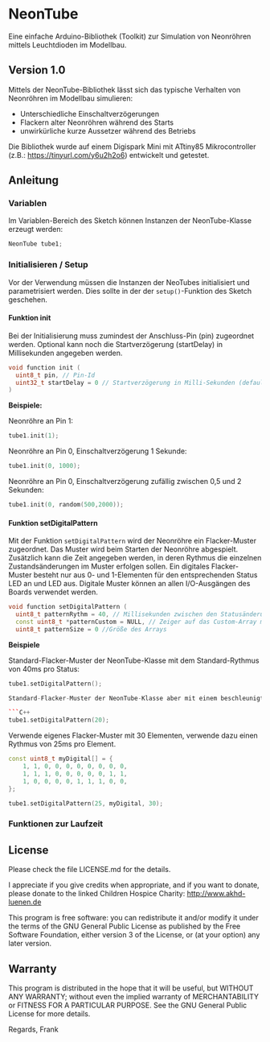 # NeonTube
Eine einfache Arduino-Bibliothek (Toolkit) zur Simulation von Neonröhren mittels Leuchtdioden im Modellbau.

## Version 1.0

Mittels der NeonTube-Bibliothek lässt sich das typische Verhalten von Neonröhren im Modellbau simulieren:
- Unterschiedliche Einschaltverzögerungen
- Flackern alter Neonröhren während des Starts
- unwirkürliche kurze Aussetzer während des Betriebs

Die Bibliothek wurde auf einem Digispark Mini mit ATtiny85 Mikrocontroller (z.B.: https://tinyurl.com/y6u2h2o6) 
entwickelt und getestet.

## Anleitung

### Variablen

Im Variablen-Bereich des Sketch können Instanzen der NeonTube-Klasse erzeugt werden:

```C++
NeonTube tube1;
```

### Initialisieren / Setup

Vor der Verwendung müssen die Instanzen der NeoTubes initialisiert und parametrisiert werden. Dies sollte in der der `setup()`-Funktion des Sketch geschehen. 

#### Funktion init

Bei der Initialisierung muss zumindest der Anschluss-Pin (pin) zugeordnet werden. Optional kann noch die 
Startverzögerung (startDelay) in Millisekunden angegeben werden.

```C++
void function init (
  uint8_t pin, // Pin-Id
  uint32_t startDelay = 0 // Startverzögerung in Milli-Sekunden (default = 0)
)
```

**Beispiele:**

Neonröhre an Pin 1:

```C++
tube1.init(1);
```

Neonröhre an Pin 0, Einschaltverzögerung 1 Sekunde:

```C++
tube1.init(0, 1000);
```

Neonröhre an Pin 0, Einschaltverzögerung zufällig zwischen 0,5 und 2 Sekunden:

```C++
tube1.init(0, random(500,2000));
```

#### Funktion setDigitalPattern

Mit der Funktion ```setDigitalPattern``` wird der Neonröhre ein Flacker-Muster zugeordnet. Das Muster wird beim Starten
der Neonröhre abgespielt. Zusätzlich kann die Zeit angegeben werden, in deren Rythmus die einzelnen Zustandsänderungen im Muster erfolgen sollen. Ein digitales Flacker-Muster besteht nur aus 0- und 1-Elementen für den entsprechenden Status LED an und LED aus. Digitale Muster können an allen I/O-Ausgängen des Boards verwendet werden.

```C++
void function setDigitalPattern (
  uint8_t patternRythm = 40, // Millisekunden zwischen den Statusänderungen in ms. (40 ms entsprechen 25 Hz).
  const uint8_t *patternCustom = NULL, // Zeiger auf das Custom-Array mit dem Flacker-Muster
  uint8_t patternSize = 0 //Größe des Arrays
```
**Beispiele**

Standard-Flacker-Muster der NeonTube-Klasse mit dem Standard-Rythmus von 40ms pro Status: 

```C++
tube1.setDigitalPattern();

Standard-Flacker-Muster der NeonTube-Klasse aber mit einem beschleunigten Rythmus von 20ms pro Status (entspricht 50Hz.). 

```C++
tube1.setDigitalPattern(20);
```

Verwende eigenes Flacker-Muster mit 30 Elementen, verwende dazu einen Rythmus von 25ms pro Element.

```C++
const uint8_t myDigital[] = {
    1, 1, 0, 0, 0, 0, 0, 0, 0, 0,
    1, 1, 1, 0, 0, 0, 0, 0, 1, 1,
    1, 0, 0, 0, 0, 1, 1, 1, 0, 0,
};

tube1.setDigitalPattern(25, myDigital, 30);
```

### Funktionen zur Laufzeit


## License
Please check the file LICENSE.md for the details.

I appreciate if you give credits when appropriate, and if you want to donate, please donate to the linked Children Hospice Charity: http://www.akhd-luenen.de

This program is free software: you can redistribute it and/or modify
it under the terms of the GNU General Public License as published by
the Free Software Foundation, either version 3 of the License, or
(at your option) any later version.

## Warranty
This program is distributed in the hope that it will be useful,
but WITHOUT ANY WARRANTY; without even the implied warranty of
MERCHANTABILITY or FITNESS FOR A PARTICULAR PURPOSE.  See the
GNU General Public License for more details.

Regards, Frank
